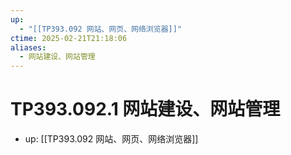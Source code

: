 ```yaml
---
up:
  - "[[TP393.092 网站、网页、网络浏览器]]"
ctime: 2025-02-21T21:18:06
aliases:
  - 网站建设、网站管理
---
```


# TP393.092.1 网站建设、网站管理

- up: [[TP393.092 网站、网页、网络浏览器]]
